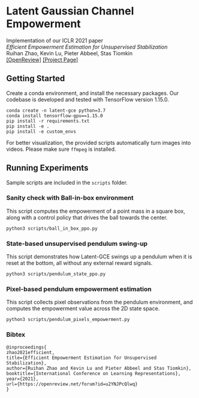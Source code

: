 # Latent Gaussian Channel Empowerment
Implementation of our ICLR 2021 paper<br/>
<em>Efficient Empowerment Estimation for Unsupervised Stabilization</em><br/>
Ruihan Zhao, Kevin Lu, Pieter Abbeel, Stas Tiomkin<br/>
[\[OpenReview\]](https://openreview.net/forum?id=u2YNJPcQlwq)
[\[Project Page\]](https://sites.google.com/view/latent-gce)

## Getting Started

Create a conda environment, and install the necessary packages. Our codebase is developed and tested with TensorFlow version 1.15.0.

```
conda create -n latent-gce python=3.7
conda install tensorflow-gpu==1.15.0
pip install -r requirements.txt
pip install -e .
pip install -e custom_envs
```

For better visualization, the provided scripts automatically turn images into videos.
Please make sure ```ffmpeg``` is installed.

## Running Experiments

Sample scripts are included in the ```scripts``` folder.

### Sanity check with Ball-in-box environment

This script computes the empowerment of a point mass in a square box,
along with a control policy that drives the ball towards the center.
```
python3 scripts/ball_in_box_ppo.py
```

### State-based unsupervised pendulum swing-up

This script demonstrates how Latent-GCE swings up a pendulum when it is reset at the bottom,
all without any external reward signals.
```
python3 scripts/pendulum_state_ppo.py
```

### Pixel-based pendulum empowerment estimation

This script collects pixel observations from the pendulum environment,
and computes the empowerment value across the 2D state space.
```
python3 scripts/pendulum_pixels_empowerment.py
```

### Bibtex
```
@inproceedings{
zhao2021efficient,
title={Efficient Empowerment Estimation for Unsupervised Stabilization},
author={Ruihan Zhao and Kevin Lu and Pieter Abbeel and Stas Tiomkin},
booktitle={International Conference on Learning Representations},
year={2021},
url={https://openreview.net/forum?id=u2YNJPcQlwq}
}
```
